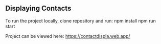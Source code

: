 ## Displaying Contacts

To run the project locally, clone repository and run:
npm install
npm run start

Project can be viewed here:
https://contactdispla.web.app/
